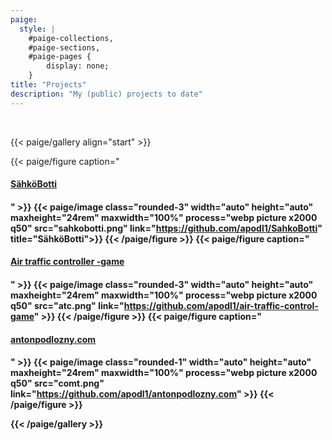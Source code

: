 ```yaml
---
paige:
  style: |
    #paige-collections,
    #paige-sections,
    #paige-pages {
        display: none;
    }
title: "Projects"
description: "My (public) projects to date"
---
```

<br>

{{< paige/gallery align="start" >}}

{{< paige/figure caption="[<h4>SähköBotti<h4>](https://github.com/apodl1/SahkoBotti)" >}}
  {{< paige/image class="rounded-3" width="auto" height="auto" maxheight="24rem" maxwidth="100%" process="webp picture x2000 q50" src="sahkobotti.png" link="https://github.com/apodl1/SahkoBotti" title="SähköBotti">}}
{{< /paige/figure >}}
{{< paige/figure caption="[<h4>Air traffic controller -game<h4>](https://github.com/apodl1/air-traffic-control-game)" >}}
  {{< paige/image class="rounded-3" width="auto" height="auto" maxheight="24rem" maxwidth="100%" process="webp picture x2000 q50" src="atc.png" link="https://github.com/apodl1/air-traffic-control-game" >}}
{{< /paige/figure >}}
{{< paige/figure caption="[<h4>antonpodlozny.com<h4>](https://github.com/apodl1/antonpodlozny.com)" >}}
  {{< paige/image class="rounded-1" width="auto" height="auto" maxheight="24rem" maxwidth="100%" process="webp picture x2000 q50" src="comt.png" link="https://github.com/apodl1/antonpodlozny.com" >}}
{{< /paige/figure >}}

{{< /paige/gallery >}}
